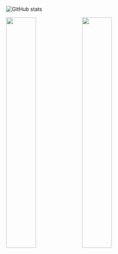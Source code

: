 <!--
**ashstrahle/ashstrahle** is a ✨ _special_ ✨ repository because its `README.md` (this file) appears on your GitHub profile.

Here are some ideas to get you started:

- 🔭 I’m currently working on ...
- 🌱 I’m currently learning ...
- 👯 I’m looking to collaborate on ...
- 🤔 I’m looking for help with ...
- 💬 Ask me about ...
- 📫 How to reach me: ...
- 😄 Pronouns: ...
- ⚡ Fun fact: ...
-->
![GitHub stats](https://github-readme-stats.vercel.app/api?username=ashstrahle)
<p float="left">
    <img src="https://wakatime.com/share/@ecf7160e-9f4a-4708-8df3-68e6265f41f8/6f3911ee-2396-4bdc-919c-b5d681ea864f.svg" width="40%" height="40%">
    <img src="https://wakatime.com/share/@ecf7160e-9f4a-4708-8df3-68e6265f41f8/25c1afa6-91e3-433d-9054-c3c32fc62113.svg" width="40%" height="40%">
</p>
